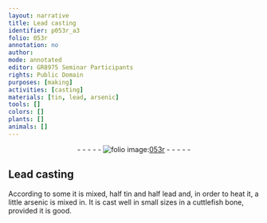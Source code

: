 ```yaml
---
layout: narrative
title: Lead casting
identifier: p053r_a3
folio: 053r
annotation: no
author:
mode: annotated
editor: GR8975 Seminar Participants
rights: Public Domain
purposes: [making]
activities: [casting]
materials: [tin, lead, arsenic]
tools: []
colors: []
plants: []
animals: []
---
```


 <div class="folio" align="center">- - - - - <a href="http://gallica.bnf.fr/ark:/12148/btv1b10500001g/f111.image" target="_blank"><img src="https://cu-mkp.github.io/GR8975-edition/assets/photo-icon.png" alt="folio image: " style="display:inline-block; margin-bottom:-3px;"/>053r</a> - - - - - </div>  <span class="activity"></span> 

## Lead casting

 
According to some it is mixed, half <span class="material">tin</span> and half <span class="material">lead</span> and, in order to heat it, a little <span class="material">arsenic</span> is mixed in. It is cast well in small sizes in a cuttlefish bone, provided it is good.
 